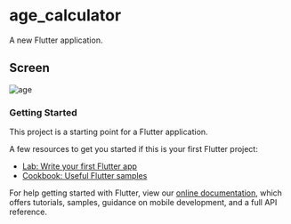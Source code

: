 # age_calculator

A new Flutter application.

## Screen

![age](https://user-images.githubusercontent.com/65519308/97119323-7dafd600-1720-11eb-823c-b4bc89c245ec.gif)


### Getting Started

This project is a starting point for a Flutter application.

A few resources to get you started if this is your first Flutter project:

- [Lab: Write your first Flutter app](https://flutter.dev/docs/get-started/codelab)
- [Cookbook: Useful Flutter samples](https://flutter.dev/docs/cookbook)

For help getting started with Flutter, view our
[online documentation](https://flutter.dev/docs), which offers tutorials,
samples, guidance on mobile development, and a full API reference.
